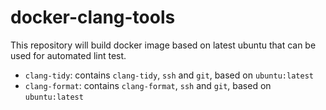# docker-clang-tools
This repository will build docker image based on latest ubuntu that can be used
for automated lint test.

* `clang-tidy`: contains `clang-tidy`, `ssh` and `git`, based on `ubuntu:latest`
* `clang-format`: contains `clang-format`, `ssh` and `git`, based on `ubuntu:latest`
